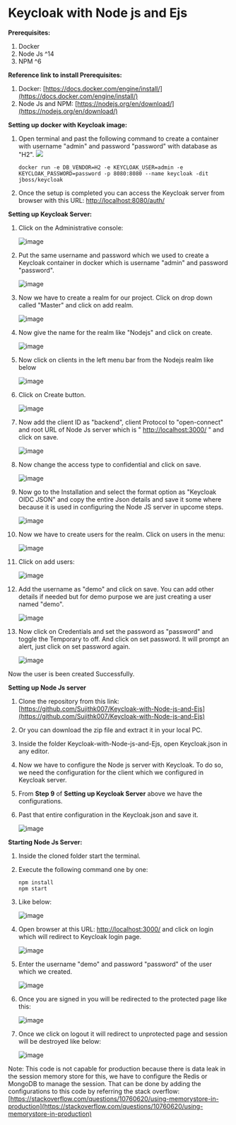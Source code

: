 # Keycloak with Node js and Ejs

**Prerequisites:**

1. Docker
2. Node Js ^14
3. NPM ^6

**Reference link to install Prerequisites:**

1. Docker: [https://docs.docker.com/engine/install/](https://docs.docker.com/engine/install/)
2. Node Js and NPM: [https://nodejs.org/en/download/](https://nodejs.org/en/download/)

**Setting up docker with Keycloak image:**

  1. Open terminal and past the following command to create a container with username &quot;admin&quot; and password &quot;password&quot; with database as &quot;H2&quot;.
        ![](RackMultipart20210427-4-tg52gb_html_68c5e3091170b437.gif)

     ``` 
     docker run -e DB_VENDOR=H2 -e KEYCLOAK_USER=admin -e KEYCLOAK_PASSWORD=password -p 8080:8080 --name keycloak -dit jboss/keycloak

     ```

  2. Once the setup is completed you can access the Keycloak server from browser with this URL: [http://localhost:8080/auth/](http://localhost:8080/auth/)

**Setting up Keycloak Server:**

   1. Click on the Administrative console:

      ![image](https://user-images.githubusercontent.com/49073723/116204070-0227f380-a75a-11eb-935c-c3068ca17e66.png)

   2. Put the same username and password which we used to create a Keycloak container in docker which is username &quot;admin&quot; and password &quot;password&quot;.

      ![image](https://user-images.githubusercontent.com/49073723/116204099-08b66b00-a75a-11eb-91fb-8a98f9191673.png)

   3. Now we have to create a realm for our project. Click on drop down called &quot;Master&quot; and click on add realm.

      ![image](https://user-images.githubusercontent.com/49073723/116204122-0e13b580-a75a-11eb-9773-0f51cf828251.png)

   4. Now give the name for the realm like &quot;Nodejs&quot; and click on create.

      ![image](https://user-images.githubusercontent.com/49073723/116204151-14a22d00-a75a-11eb-9e6e-ebe2bb342063.png)

   5. Now click on clients in the left menu bar from the Nodejs realm like below

      ![image](https://user-images.githubusercontent.com/49073723/116204296-461af880-a75a-11eb-8d37-647dacfe120f.png)

   6. Click on Create button.

      ![image](https://user-images.githubusercontent.com/49073723/116204312-4a471600-a75a-11eb-8b2a-dc19ae0d2bb5.png)

   7. Now add the client ID as &quot;backend&quot;, client Protocol to &quot;open-connect&quot; and root URL of Node Js server which is &quot; 
      [http://localhost:3000/](http://localhost:3000/) &quot; and click on save.

      ![image](https://user-images.githubusercontent.com/49073723/116204342-50d58d80-a75a-11eb-9e5e-1522f8ab752e.png)

   8. Now change the access type to confidential and click on save.

      ![image](https://user-images.githubusercontent.com/49073723/116204357-5501ab00-a75a-11eb-9bb6-3e6542aad75d.png)

   9. Now go to the Installation and select the format option as &quot;Keycloak OIDC JSON&quot; and copy the entire Json details and save it some where because it is used in           configuring the Node JS server in upcome steps.

      ![image](https://user-images.githubusercontent.com/49073723/116204382-592dc880-a75a-11eb-96b9-8e62451c3d8c.png)

   10. Now we have to create users for the realm. Click on users in the menu:

       ![image](https://user-images.githubusercontent.com/49073723/116204404-5df27c80-a75a-11eb-8571-bb97ab8ce0a1.png)

   11. Click on add users:

       ![image](https://user-images.githubusercontent.com/49073723/116204422-62b73080-a75a-11eb-8354-009dab61e56f.png)

   12. Add the username as &quot;demo&quot; and click on save. You can add other details if needed but for demo purpose we are just creating a user named &quot;demo&quot;.

       ![image](https://user-images.githubusercontent.com/49073723/116204439-66e34e00-a75a-11eb-940e-65893eaf2ead.png)

   13. Now click on Credentials and set the password as &quot;password&quot; and toggle the Temporary to off. And click on set password. It will prompt an alert, just click on          set password again.
   
       ![image](https://user-images.githubusercontent.com/49073723/116204449-6ba80200-a75a-11eb-8851-ce219acbd629.png)

Now the user is been created Successfully.

**Setting up Node Js server**

  1. Clone the repository from this link: [https://github.com/Sujithk007/Keycloak-with-Node-js-and-Ejs](https://github.com/Sujithk007/Keycloak-with-Node-js-and-Ejs)
  2. Or you can download the zip file and extract it in your local PC.
  3. Inside the folder Keycloak-with-Node-js-and-Ejs, open Keycloak.json in any editor.
  4. Now we have to configure the Node js server with Keycloak. To do so, we need the configuration for the client which we configured in Keycloak server.
  5. From **Step 9** of **Setting up Keycloak Server** above we have the configurations.
  6. Past that entire configuration in the Keycloak.json and save it.

     ![image](https://user-images.githubusercontent.com/49073723/116204470-706cb600-a75a-11eb-98bf-7beb3b50ac74.png)

**Starting Node Js Server:**

  1. Inside the cloned folder start the terminal.
  2. Execute the following command one by one:
     ```
     npm install
     npm start
     ```

  3. Like below:
  
     ![image](https://user-images.githubusercontent.com/49073723/116204510-782c5a80-a75a-11eb-8170-08076337dd08.png)

  4. Open browser at this URL: [http://localhost:3000/](http://localhost:3000/) and click on login which will redirect to Keycloak login page.

     ![image](https://user-images.githubusercontent.com/49073723/116204613-942ffc00-a75a-11eb-98c0-f493ea26db7e.png)

  5. Enter the username &quot;demo&quot; and password &quot;password&quot; of the user which we created.
     
     ![image](https://user-images.githubusercontent.com/49073723/116204631-97c38300-a75a-11eb-8b80-731dd0339fa1.png)

  6. Once you are signed in you will be redirected to the protected page like this:

     ![image](https://user-images.githubusercontent.com/49073723/116204658-9c883700-a75a-11eb-8dd8-e077b0b90ec3.png)

  7. Once we click on logout it will redirect to unprotected page and session will be destroyed like below:

     ![image](https://user-images.githubusercontent.com/49073723/116204682-a0b45480-a75a-11eb-8a7f-5b80d3382d1a.png)

Note: This code is not capable for production because there is data leak in the session memory store for this, we have to configure the Redis or MongoDB to manage the session. That can be done by adding the configurations to this code by referring the stack overflow: [https://stackoverflow.com/questions/10760620/using-memorystore-in-production](https://stackoverflow.com/questions/10760620/using-memorystore-in-production)
